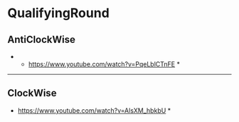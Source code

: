 # QualifyingRound
<u> </u>
## AntiClockWise 
* * https://www.youtube.com/watch?v=PqeLblCTnFE *
---

## ClockWise 
* https://www.youtube.com/watch?v=AlsXM_hbkbU *


